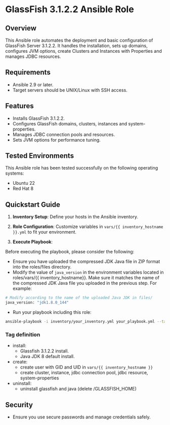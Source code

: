 # GlassFish 3.1.2.2 Ansible Role
## Overview
This Ansible role automates the deployment and basic configuration of GlassFish Server 3.1.2.2. It handles the installation, sets up domains, configures JVM options, create Clusters and Instances with Properties and manages JDBC resources.

## Requirements
- Ansible 2.9 or later.
- Target servers should be UNIX/Linux with SSH access.

## Features
- Installs GlassFish 3.1.2.2.
- Configures GlassFish domains, clusters, instances and system-properties.
- Manages JDBC connection pools and resources.
- Sets JVM options for performance tuning.

## Tested Environments
This Ansible role has been tested successfully on the following operating systems:

- Ubuntu 22
- Red Hat 8

## Quickstart Guide

1. **Inventory Setup**: Define your hosts in the Ansible inventory.
2. **Role Configuration**: Customize variables in `vars/{{ inventory_hostname }}.yml` to fit your environment.

3. **Execute Playbook**: 

Before executing the playbook, please consider the following:

- Ensure you have uploaded the compressed JDK Java file in ZIP format into the roles/files directory.
- Modify the value of `java_version` in the environment variables located in roles/vars/{{ inventory_hostname}}. 
Make sure it matches the name of the compressed JDK Java file you uploaded in the previous step. For example:

```bash
# Modify according to the name of the uploaded Java JDK in files/
java_version: "jdk1.8.0_144"
```

- Run your playbook including this role:
```bash
ansible-playbook -i inventory/your_inventory.yml your_playbook.yml --tags <install,create,gf_uninstall>
```

### Tag definition

- install: 
    - Glassfish 3.1.2.2 install.
    - Java JDK 8 default install.
- create:
    - create user with GID and UID in `vars/{{ inventory_hostname }}`
    - create cluster, instance, jdbc connection pool, jdbc resource, system-properties
- uninstall:
    - uninstall glassfish and java (delete /GLASSFISH_HOME)

## Security
- Ensure you use secure passwords and manage credentials safely.

